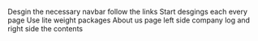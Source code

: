 Desgin the necessary navbar follow the links
Start desgings each every page
Use lite weight packages 
About us page left side company log and right side the contents
